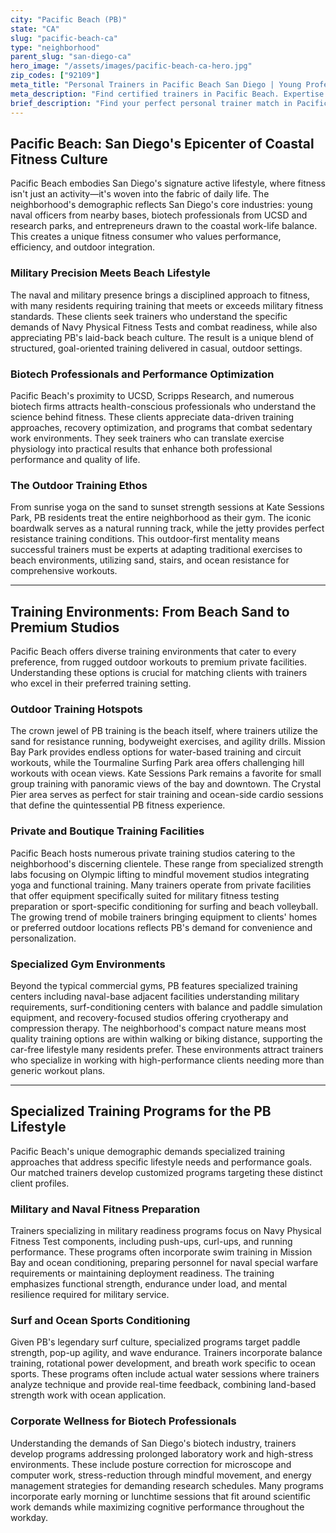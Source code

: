 ```yaml
---
city: "Pacific Beach (PB)"
state: "CA"
slug: "pacific-beach-ca"
type: "neighborhood"
parent_slug: "san-diego-ca"
hero_image: "/assets/images/pacific-beach-ca-hero.jpg"
zip_codes: ["92109"]
meta_title: "Personal Trainers in Pacific Beach San Diego | Young Professional & Surfing Fitness"
meta_description: "Find certified trainers in Pacific Beach. Expertise in functional beach training, high-energy routines, and maximizing boardwalk workouts."
brief_description: "Find your perfect personal trainer match in Pacific Beach, where San Diego's active lifestyle meets professional fitness expertise. We connect you with certified trainers who specialize in beach workouts, military fitness standards, and biotech professional wellness programs. Whether you're training at Mission Bay, preparing for Navy PFT, or seeking corporate wellness solutions, our curated matching service delivers results-driven professionals who understand PB's unique fitness culture. Get ready to achieve your goals with trainers who know how to harness San Diego's perfect climate and vibrant outdoor training environment for maximum results."
---
```

## Pacific Beach: San Diego's Epicenter of Coastal Fitness Culture

Pacific Beach embodies San Diego's signature active lifestyle, where fitness isn't just an activity—it's woven into the fabric of daily life. The neighborhood's demographic reflects San Diego's core industries: young naval officers from nearby bases, biotech professionals from UCSD and research parks, and entrepreneurs drawn to the coastal work-life balance. This creates a unique fitness consumer who values performance, efficiency, and outdoor integration.

### Military Precision Meets Beach Lifestyle

The naval and military presence brings a disciplined approach to fitness, with many residents requiring training that meets or exceeds military fitness standards. These clients seek trainers who understand the specific demands of Navy Physical Fitness Tests and combat readiness, while also appreciating PB's laid-back beach culture. The result is a unique blend of structured, goal-oriented training delivered in casual, outdoor settings.

### Biotech Professionals and Performance Optimization

Pacific Beach's proximity to UCSD, Scripps Research, and numerous biotech firms attracts health-conscious professionals who understand the science behind fitness. These clients appreciate data-driven training approaches, recovery optimization, and programs that combat sedentary work environments. They seek trainers who can translate exercise physiology into practical results that enhance both professional performance and quality of life.

### The Outdoor Training Ethos

From sunrise yoga on the sand to sunset strength sessions at Kate Sessions Park, PB residents treat the entire neighborhood as their gym. The iconic boardwalk serves as a natural running track, while the jetty provides perfect resistance training conditions. This outdoor-first mentality means successful trainers must be experts at adapting traditional exercises to beach environments, utilizing sand, stairs, and ocean resistance for comprehensive workouts.

---

## Training Environments: From Beach Sand to Premium Studios

Pacific Beach offers diverse training environments that cater to every preference, from rugged outdoor workouts to premium private facilities. Understanding these options is crucial for matching clients with trainers who excel in their preferred training setting.

### Outdoor Training Hotspots

The crown jewel of PB training is the beach itself, where trainers utilize the sand for resistance running, bodyweight exercises, and agility drills. Mission Bay Park provides endless options for water-based training and circuit workouts, while the Tourmaline Surfing Park area offers challenging hill workouts with ocean views. Kate Sessions Park remains a favorite for small group training with panoramic views of the bay and downtown. The Crystal Pier area serves as perfect for stair training and ocean-side cardio sessions that define the quintessential PB fitness experience.

### Private and Boutique Training Facilities

Pacific Beach hosts numerous private training studios catering to the neighborhood's discerning clientele. These range from specialized strength labs focusing on Olympic lifting to mindful movement studios integrating yoga and functional training. Many trainers operate from private facilities that offer equipment specifically suited for military fitness testing preparation or sport-specific conditioning for surfing and beach volleyball. The growing trend of mobile trainers bringing equipment to clients' homes or preferred outdoor locations reflects PB's demand for convenience and personalization.

### Specialized Gym Environments

Beyond the typical commercial gyms, PB features specialized training centers including naval-base adjacent facilities understanding military requirements, surf-conditioning centers with balance and paddle simulation equipment, and recovery-focused studios offering cryotherapy and compression therapy. The neighborhood's compact nature means most quality training options are within walking or biking distance, supporting the car-free lifestyle many residents prefer. These environments attract trainers who specialize in working with high-performance clients needing more than generic workout plans.

---

## Specialized Training Programs for the PB Lifestyle

Pacific Beach's unique demographic demands specialized training approaches that address specific lifestyle needs and performance goals. Our matched trainers develop customized programs targeting these distinct client profiles.

### Military and Naval Fitness Preparation

Trainers specializing in military readiness programs focus on Navy Physical Fitness Test components, including push-ups, curl-ups, and running performance. These programs often incorporate swim training in Mission Bay and ocean conditioning, preparing personnel for naval special warfare requirements or maintaining deployment readiness. The training emphasizes functional strength, endurance under load, and mental resilience required for military service.

### Surf and Ocean Sports Conditioning

Given PB's legendary surf culture, specialized programs target paddle strength, pop-up agility, and wave endurance. Trainers incorporate balance training, rotational power development, and breath work specific to ocean sports. These programs often include actual water sessions where trainers analyze technique and provide real-time feedback, combining land-based strength work with ocean application.

### Corporate Wellness for Biotech Professionals

Understanding the demands of San Diego's biotech industry, trainers develop programs addressing prolonged laboratory work and high-stress environments. These include posture correction for microscope and computer work, stress-reduction through mindful movement, and energy management strategies for demanding research schedules. Many programs incorporate early morning or lunchtime sessions that fit around scientific work demands while maximizing cognitive performance throughout the workday.